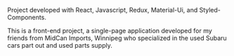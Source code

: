Project developed with React, Javascript, Redux, Material-Ui, and Styled-Components.

This is a front-end project, a single-page application developed for my friends from MidCan Imports, Winnipeg 
who specialized in the used Subaru cars part out and used parts supply. 

